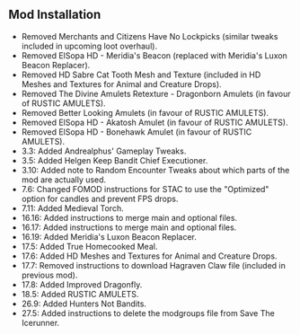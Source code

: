 ## Mod Installation

- Removed Merchants and Citizens Have No Lockpicks (similar tweaks included in upcoming loot overhaul).
- Removed ElSopa HD - Meridia's Beacon (replaced with Meridia's Luxon Beacon Replacer).
- Removed HD Sabre Cat Tooth Mesh and Texture (included in HD Meshes and Textures for Animal and Creature Drops).
- Removed The Divine Amulets Retexture - Dragonborn Amulets (in favour of RUSTIC AMULETS).
- Removed Better Looking Amulets (in favour of RUSTIC AMULETS).
- Removed ElSopa HD - Akatosh Amulet (in favour of RUSTIC AMULETS).
- Removed ElSopa HD - Bonehawk Amulet (in favour of RUSTIC AMULETS).
- 3.3: Added Andrealphus' Gameplay Tweaks.
- 3.5: Added Helgen Keep Bandit Chief Executioner.
- 3.10: Added note to Random Encounter Tweaks about which parts of the mod are actually used.
- 7.6: Changed FOMOD instructions for STAC to use the "Optimized" option for candles and prevent FPS drops.
- 7.11: Added Medieval Torch.
- 16.16: Added instructions to merge main and optional files.
- 16.17: Added instructions to merge main and optional files.
- 16.19: Added Meridia's Luxon Beacon Replacer.
- 17.5: Added True Homecooked Meal.
- 17.6: Added HD Meshes and Textures for Animal and Creature Drops.
- 17.7: Removed instructions to download Hagraven Claw file (included in previous mod).
- 17.8: Added Improved Dragonfly.
- 18.5: Added RUSTIC AMULETS.
- 26.9: Added Hunters Not Bandits.
- 27.5: Added instructions to delete the modgroups file from Save The Icerunner.
